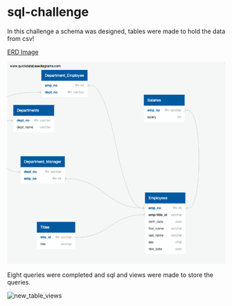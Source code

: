 # sql-challenge
In this challenge a schema was designed, tables were made to hold the data from csv!

[ERD Image](https://user-images.githubusercontent.com/40581033/218742982-76934b2e-e991-4cd8-8c53-aa2147bf464a.png)

![My Image](EmployeeSQL/ERDImage.png)


Eight queries were completed and sql and views were made to store the queries.

<img width="253" alt="new_table_views" src="https://user-images.githubusercontent.com/40581033/219058232-f9285012-a388-4a87-93da-1992e77e1fed.png">
